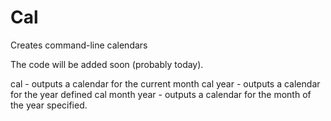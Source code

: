 # Cal
Creates command-line calendars

The code will be added soon (probably today).

cal - outputs a calendar for the current month
cal year - outputs a calendar for the year defined
cal month year - outputs a calendar for the month of the year specified.
